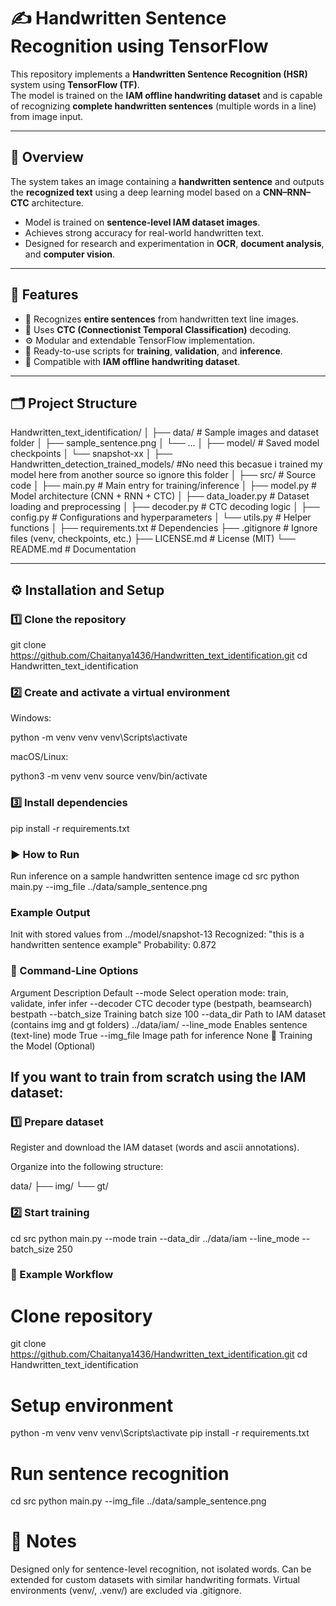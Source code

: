 # ✍️ Handwritten Sentence Recognition using TensorFlow

This repository implements a **Handwritten Sentence Recognition (HSR)** system using **TensorFlow (TF)**.  
The model is trained on the **IAM offline handwriting dataset** and is capable of recognizing **complete handwritten sentences** (multiple words in a line) from image input.

---

## 📘 Overview

The system takes an image containing a **handwritten sentence** and outputs the **recognized text** using a deep learning model based on a **CNN–RNN–CTC** architecture.

- Model is trained on **sentence-level IAM dataset images**.  
- Achieves strong accuracy for real-world handwritten text.  
- Designed for research and experimentation in **OCR**, **document analysis**, and **computer vision**.

---

## 🚀 Features

- 🧠 Recognizes **entire sentences** from handwritten text line images.  
- 🔡 Uses **CTC (Connectionist Temporal Classification)** decoding.  
- ⚙️ Modular and extendable TensorFlow implementation.  
- 🧪 Ready-to-use scripts for **training**, **validation**, and **inference**.  
- 🧩 Compatible with **IAM offline handwriting dataset**.  

---

## 🗂️ Project Structure

Handwritten_text_identification/
│
├── data/ # Sample images and dataset folder
│ ├── sample_sentence.png
│ └── ...
│
├── model/ # Saved model checkpoints
│ └── snapshot-xx
│
├── Handwritten_detection_trained_models/   #No need this becasue i trained my model here from another source so ignore this folder
│
├── src/ # Source code
│ ├── main.py # Main entry for training/inference
│ ├── model.py # Model architecture (CNN + RNN + CTC)
│ ├── data_loader.py # Dataset loading and preprocessing
│ ├── decoder.py # CTC decoding logic
│ ├── config.py # Configurations and hyperparameters
│ └── utils.py # Helper functions
│
├── requirements.txt # Dependencies
├── .gitignore # Ignore files (venv, checkpoints, etc.)
├── LICENSE.md # License (MIT)
└── README.md # Documentation


---

## ⚙️ Installation and Setup

### 1️⃣ Clone the repository
git clone https://github.com/Chaitanya1436/Handwritten_text_identification.git
cd Handwritten_text_identification

### 2️⃣ Create and activate a virtual environment

Windows:

python -m venv venv
venv\Scripts\activate


macOS/Linux:

python3 -m venv venv
source venv/bin/activate

### 3️⃣ Install dependencies
pip install -r requirements.txt

### ▶️ How to Run
Run inference on a sample handwritten sentence image
cd src
python main.py --img_file ../data/sample_sentence.png

### Example Output
Init with stored values from ../model/snapshot-13
Recognized: "this is a handwritten sentence example"
Probability: 0.872

### 🧩 Command-Line Options
Argument	Description	Default
--mode	Select operation mode: train, validate, infer	infer
--decoder	CTC decoder type (bestpath, beamsearch)	bestpath
--batch_size	Training batch size	100
--data_dir	Path to IAM dataset (contains img and gt folders)	../data/iam/
--line_mode	Enables sentence (text-line) mode	True
--img_file	Image path for inference	None
🧠 Training the Model (Optional)

## If you want to train from scratch using the IAM dataset:

### 1️⃣ Prepare dataset

Register and download the IAM dataset (words and ascii annotations).

Organize into the following structure:

data/
  ├── img/
  └── gt/

### 2️⃣ Start training
cd src
python main.py --mode train --data_dir ../data/iam --line_mode --batch_size 250

### 🧰 Example Workflow

# Clone repository
git clone https://github.com/Chaitanya1436/Handwritten_text_identification.git
cd Handwritten_text_identification

# Setup environment
python -m venv venv
venv\Scripts\activate
pip install -r requirements.txt

# Run sentence recognition
cd src
python main.py --img_file ../data/sample_sentence.png

# 📝 Notes

Designed only for sentence-level recognition, not isolated words.
Can be extended for custom datasets with similar handwriting formats.
Virtual environments (venv/, .venv/) are excluded via .gitignore.